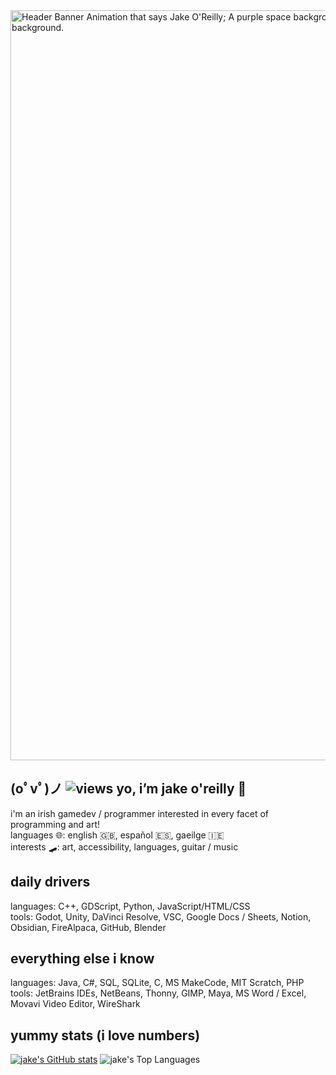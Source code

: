 <img src="https://github.com/JakeDaSpud/JakeDaSpud/assets/78006039/bde38fdb-a21e-42b2-afb7-077a7ac16879" width="1200px" alt="Header Banner Animation that says Jake O'Reilly; A purple space background with the 8 planets scrolling from left to right; A witch and black cat on a broom flies past and into the background." title="Header Banner Animation that says Jake O'Reilly; A purple space background with the 8 planets scrolling from left to right; A witch and black cat on a broom flies past and into the background.">

## (oﾟvﾟ)ノ ![views](https://visitor-badge.laobi.icu/badge?page_id=jakedaspud.visitor-badge&title=Views&left_color=%23A869D4&right_color=%2342006D) yo, i’m jake o'reilly 🥐
i'm an irish gamedev / programmer interested in every facet of programming and art!
<br>languages 🌐: english 🇬🇧, español 🇪🇸, gaeilge 🇮🇪
<br>interests 🛹: art, accessibility, languages, guitar / music

## daily drivers
languages: C++, GDScript, Python, JavaScript/HTML/CSS
<br>tools: Godot, Unity, DaVinci Resolve, VSC, Google Docs / Sheets, Notion, Obsidian, FireAlpaca, GitHub, Blender

## everything else i know
languages: Java, C#, SQL, SQLite, C, MS MakeCode, MIT Scratch, PHP
<br>tools: JetBrains IDEs, NetBeans, Thonny, GIMP, Maya, MS Word / Excel, Movavi Video Editor, WireShark

## yummy stats (i love numbers)
[![jake's GitHub stats](https://github-readme-stats.vercel.app/api?username=jakedaspud&theme=nightowl)](https://github.com/anuraghazra/github-readme-stats)
![jake's Top Languages](https://github-readme-stats.vercel.app/api/top-langs/?username=jakedaspud&size_weight=0.2&count_weight=0.8&hide=shaderlab,hlsl,cmake,makefile,css&layout=compact&theme=nightowl)
